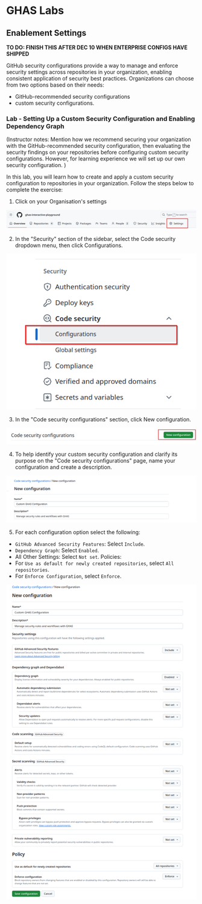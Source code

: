 # GHAS Labs

## Enablement Settings 

**TO DO: FINISH THIS AFTER DEC 10 WHEN ENTERPRISE CONFIGS HAVE SHIPPED**

GitHub security configurations provide a way to manage and enforce security settings across repositories in your organization, enabling consistent 
application of security best practices. Organizations can choose from two options based on their needs:
- GitHub-recommended security configurations
- custom security configurations.

### Lab - Setting Up a Custom Security Configuration and Enabling Dependency Graph

(Instructor notes: Mention how we recommend securing your organization with the GitHub-recommended security configuration, then evaluating the security findings on your repositories
before configuring custom security configurations. However, for learning experience we will set up our own security configuration. )

In this lab, you will learn how to create and apply a custom security configuration to repositories in your organization. Follow the steps below to complete the exercise:

1. Click on your Organisation's settings

![alt text](images/settings.png)

2. In the "Security" section of the sidebar, select the Code security dropdown menu, then click Configurations.

![alt text](images/configurations.png)

3. In the "Code security configurations" section, click New configuration.

![alt text](images/new-conf.png)

4. To help identify your custom security configuration and clarify its purpose on the "Code security configurations" page, name your configuration and create a description. 

![alt text](images/confignameanddesc.png)

5. For each configuration option select the following:
 - `GitHub Advanced Security Features`: Select `Include`.
 - `Dependency Graph`: Select `Enabled`.
 - All Other Settings: Select `Not set`.
Policies:
 - For `Use as default for newly created repositories`, select `All repositories`.
 - For `Enforce Configuration`, select `Enforce`.

![alt text](images/configuration-options.png)